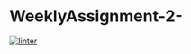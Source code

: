 # WeeklyAssignment-2-
[![linter](https://github.com/Matthew-Loiselle/WeeklyAssignment-2-/workflows/linter/badge.svg)](https://github.com/marketplace/actions/super-linter)
